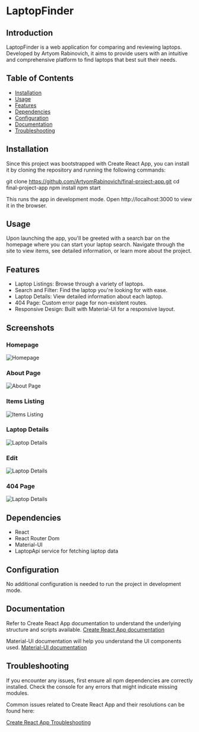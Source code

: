 # LaptopFinder

## Introduction

LaptopFinder is a web application for comparing and reviewing laptops. Developed by Artyom Rabinovich, it aims to provide users with an intuitive and comprehensive platform to find laptops that best suit their needs.

## Table of Contents

- [Installation](#installation)
- [Usage](#usage)
- [Features](#features)
- [Dependencies](#dependencies)
- [Configuration](#configuration)
- [Documentation](#documentation)
- [Troubleshooting](#troubleshooting)

## Installation

Since this project was bootstrapped with Create React App, you can install it by cloning the repository and running the following commands:

git clone https://github.com/ArtyomRabinovich/final-project-app.git
cd final-project-app
npm install
npm start

This runs the app in development mode.
Open http://localhost:3000 to view it in the browser.

## Usage

Upon launching the app, you'll be greeted with a search bar on the homepage where you can start your laptop search. Navigate through the site to view items, see detailed information, or learn more about the project.

## Features

- Laptop Listings: Browse through a variety of laptops.
- Search and Filter: Find the laptop you're looking for with ease.
- Laptop Details: View detailed information about each laptop.
- 404 Page: Custom error page for non-existent routes.
- Responsive Design: Built with Material-UI for a responsive layout.
## Screenshots

### Homepage
![Homepage](public/homepage.jpeg)

### About Page
![About Page](public/about.jpeg)

### Items Listing
![Items Listing](public/items.jpeg)

### Laptop Details
![Laptop Details](public/itemdetails.jpeg)
### Edit
![Laptop Details](public/edit.jpeg)
### 404 Page
![Laptop Details](public/notfound404.jpeg)
## Dependencies

- React
- React Router Dom
- Material-UI
- LaptopApi service for fetching laptop data

## Configuration

No additional configuration is needed to run the project in development mode.

## Documentation

Refer to Create React App documentation to understand the underlying structure and scripts available.
[Create React App documentation](https://create-react-app.dev/docs/getting-started/)


Material-UI documentation will help you understand the UI components used.
[Material-UI documentation](https://mui.com/material-ui/getting-started/)

## Troubleshooting

If you encounter any issues, first ensure all npm dependencies are correctly installed. Check the console for any errors that might indicate missing modules.

Common issues related to Create React App and their resolutions can be found here:

[Create React App Troubleshooting](https://create-react-app.dev/docs/troubleshooting/)
